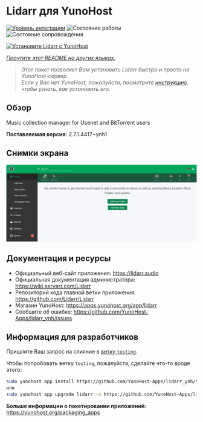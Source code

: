 <!--
Важно: этот README был автоматически сгенерирован <https://github.com/YunoHost/apps/tree/master/tools/readme_generator>
Он НЕ ДОЛЖЕН редактироваться вручную.
-->

# Lidarr для YunoHost

[![Уровень интеграции](https://dash.yunohost.org/integration/lidarr.svg)](https://ci-apps.yunohost.org/ci/apps/lidarr/) ![Состояние работы](https://ci-apps.yunohost.org/ci/badges/lidarr.status.svg) ![Состояние сопровождения](https://ci-apps.yunohost.org/ci/badges/lidarr.maintain.svg)

[![Установите Lidarr с YunoHost](https://install-app.yunohost.org/install-with-yunohost.svg)](https://install-app.yunohost.org/?app=lidarr)

*[Прочтите этот README на других языках.](./ALL_README.md)*

> *Этот пакет позволяет Вам установить Lidarr быстро и просто на YunoHost-сервер.*  
> *Если у Вас нет YunoHost, пожалуйста, посмотрите [инструкцию](https://yunohost.org/install), чтобы узнать, как установить его.*

## Обзор

Music collection manager for Usenet and BitTorrent users

**Поставляемая версия:** 2.7.1.4417~ynh1

## Снимки экрана

![Снимок экрана Lidarr](./doc/screenshots/screenshot.jpg)

## Документация и ресурсы

- Официальный веб-сайт приложения: <https://lidarr.audio>
- Официальная документация администратора: <https://wiki.servarr.com/Lidarr>
- Репозиторий кода главной ветки приложения: <https://github.com/Lidarr/Lidarr>
- Магазин YunoHost: <https://apps.yunohost.org/app/lidarr>
- Сообщите об ошибке: <https://github.com/YunoHost-Apps/lidarr_ynh/issues>

## Информация для разработчиков

Пришлите Ваш запрос на слияние в [ветку `testing`](https://github.com/YunoHost-Apps/lidarr_ynh/tree/testing).

Чтобы попробовать ветку `testing`, пожалуйста, сделайте что-то вроде этого:

```bash
sudo yunohost app install https://github.com/YunoHost-Apps/lidarr_ynh/tree/testing --debug
или
sudo yunohost app upgrade lidarr -u https://github.com/YunoHost-Apps/lidarr_ynh/tree/testing --debug
```

**Больше информации о пакетировании приложений:** <https://yunohost.org/packaging_apps>
